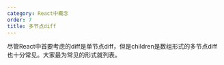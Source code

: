 ```yaml
---
category: React中概念
order: 7
title: 多节点diff
---
```


尽管React中首要考虑的diff是单节点diff，但是children是数组形式的多节点diff也十分常见。大家最为常见的形式就列表。